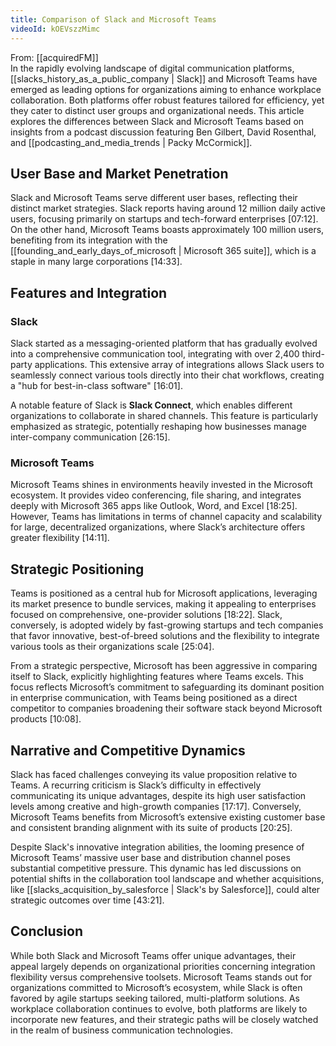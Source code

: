 ```yaml
---
title: Comparison of Slack and Microsoft Teams
videoId: kOEVszzMimc
---
```


From: [[acquiredFM]] <br/> 
In the rapidly evolving landscape of digital communication platforms, [[slacks_history_as_a_public_company | Slack]] and Microsoft Teams have emerged as leading options for organizations aiming to enhance workplace collaboration. Both platforms offer robust features tailored for efficiency, yet they cater to distinct user groups and organizational needs. This article explores the differences between Slack and Microsoft Teams based on insights from a podcast discussion featuring Ben Gilbert, David Rosenthal, and [[podcasting_and_media_trends | Packy McCormick]].

## User Base and Market Penetration
Slack and Microsoft Teams serve different user bases, reflecting their distinct market strategies. Slack reports having around 12 million daily active users, focusing primarily on startups and tech-forward enterprises <a class="yt-timestamp" data-t="07:12">[07:12]</a>. On the other hand, Microsoft Teams boasts approximately 100 million users, benefiting from its integration with the [[founding_and_early_days_of_microsoft | Microsoft 365 suite]], which is a staple in many large corporations <a class="yt-timestamp" data-t="14:33">[14:33]</a>.

## Features and Integration
### Slack
Slack started as a messaging-oriented platform that has gradually evolved into a comprehensive communication tool, integrating with over 2,400 third-party applications. This extensive array of integrations allows Slack users to seamlessly connect various tools directly into their chat workflows, creating a "hub for best-in-class software" <a class="yt-timestamp" data-t="16:01">[16:01]</a>.

A notable feature of Slack is **Slack Connect**, which enables different organizations to collaborate in shared channels. This feature is particularly emphasized as strategic, potentially reshaping how businesses manage inter-company communication <a class="yt-timestamp" data-t="26:15">[26:15]</a>.

### Microsoft Teams
Microsoft Teams shines in environments heavily invested in the Microsoft ecosystem. It provides video conferencing, file sharing, and integrates deeply with Microsoft 365 apps like Outlook, Word, and Excel <a class="yt-timestamp" data-t="18:25">[18:25]</a>. However, Teams has limitations in terms of channel capacity and scalability for large, decentralized organizations, where Slack’s architecture offers greater flexibility <a class="yt-timestamp" data-t="14:11">[14:11]</a>.

## Strategic Positioning
Teams is positioned as a central hub for Microsoft applications, leveraging its market presence to bundle services, making it appealing to enterprises focused on comprehensive, one-provider solutions <a class="yt-timestamp" data-t="18:22">[18:22]</a>. Slack, conversely, is adopted widely by fast-growing startups and tech companies that favor innovative, best-of-breed solutions and the flexibility to integrate various tools as their organizations scale <a class="yt-timestamp" data-t="25:04">[25:04]</a>.

From a strategic perspective, Microsoft has been aggressive in comparing itself to Slack, explicitly highlighting features where Teams excels. This focus reflects Microsoft’s commitment to safeguarding its dominant position in enterprise communication, with Teams being positioned as a direct competitor to companies broadening their software stack beyond Microsoft products <a class="yt-timestamp" data-t="10:08">[10:08]</a>.

## Narrative and Competitive Dynamics
Slack has faced challenges conveying its value proposition relative to Teams. A recurring criticism is Slack’s difficulty in effectively communicating its unique advantages, despite its high user satisfaction levels among creative and high-growth companies <a class="yt-timestamp" data-t="17:17">[17:17]</a>. Conversely, Microsoft Teams benefits from Microsoft’s extensive existing customer base and consistent branding alignment with its suite of products <a class="yt-timestamp" data-t="20:25">[20:25]</a>.

Despite Slack's innovative integration abilities, the looming presence of Microsoft Teams’ massive user base and distribution channel poses substantial competitive pressure. This dynamic has led discussions on potential shifts in the collaboration tool landscape and whether acquisitions, like [[slacks_acquisition_by_salesforce | Slack's by Salesforce]], could alter strategic outcomes over time <a class="yt-timestamp" data-t="43:21">[43:21]</a>.

## Conclusion
While both Slack and Microsoft Teams offer unique advantages, their appeal largely depends on organizational priorities concerning integration flexibility versus comprehensive toolsets. Microsoft Teams stands out for organizations committed to Microsoft’s ecosystem, while Slack is often favored by agile startups seeking tailored, multi-platform solutions. As workplace collaboration continues to evolve, both platforms are likely to incorporate new features, and their strategic paths will be closely watched in the realm of business communication technologies.